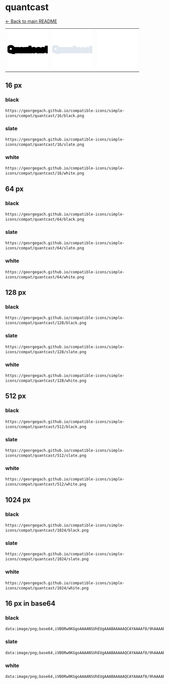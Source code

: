 # quantcast

[← Back to main README](../../README.md)

<table><tr>
  <td><img src="./128/black.png" width="128" alt="quantcast black icon" /></td>
  <td><img src="./128/slate.png" width="128" alt="quantcast slate icon" /></td>
  <td><img src="./128/white.png" width="128" alt="quantcast white icon" /></td>
</tr></table>

## 16 px

### black
```
https://georgegach.github.io/compatible-icons/simple-icons/compat/quantcast/16/black.png
```

### slate
```
https://georgegach.github.io/compatible-icons/simple-icons/compat/quantcast/16/slate.png
```

### white
```
https://georgegach.github.io/compatible-icons/simple-icons/compat/quantcast/16/white.png
```

## 64 px

### black
```
https://georgegach.github.io/compatible-icons/simple-icons/compat/quantcast/64/black.png
```

### slate
```
https://georgegach.github.io/compatible-icons/simple-icons/compat/quantcast/64/slate.png
```

### white
```
https://georgegach.github.io/compatible-icons/simple-icons/compat/quantcast/64/white.png
```

## 128 px

### black
```
https://georgegach.github.io/compatible-icons/simple-icons/compat/quantcast/128/black.png
```

### slate
```
https://georgegach.github.io/compatible-icons/simple-icons/compat/quantcast/128/slate.png
```

### white
```
https://georgegach.github.io/compatible-icons/simple-icons/compat/quantcast/128/white.png
```

## 512 px

### black
```
https://georgegach.github.io/compatible-icons/simple-icons/compat/quantcast/512/black.png
```

### slate
```
https://georgegach.github.io/compatible-icons/simple-icons/compat/quantcast/512/slate.png
```

### white
```
https://georgegach.github.io/compatible-icons/simple-icons/compat/quantcast/512/white.png
```

## 1024 px

### black
```
https://georgegach.github.io/compatible-icons/simple-icons/compat/quantcast/1024/black.png
```

### slate
```
https://georgegach.github.io/compatible-icons/simple-icons/compat/quantcast/1024/slate.png
```

### white
```
https://georgegach.github.io/compatible-icons/simple-icons/compat/quantcast/1024/white.png
```

## 16 px in base64

### black
```
data:image/png;base64,iVBORw0KGgoAAAANSUhEUgAAABAAAAAQCAYAAAAf8/9hAAAABmJLR0QA/wD/AP+gvaeTAAAAeUlEQVQ4je3OsQ2CcBDF4e8fjHSM4ARuwQTGhN5R3MIF3MMhbKzoHMBCAaPYXEGBDbGw4Jdc7nLvJe8x8x8ccMbmi16hHPkX2MMLR/QxLR6x33iiQYdL3Nfw9GlgWk6pn7DFDiucokUeWhNNEhaoscYNd2RTQmd+zQf9UhuNn4fY6AAAAABJRU5ErkJggg==
```

### slate
```
data:image/png;base64,iVBORw0KGgoAAAANSUhEUgAAABAAAAAQCAYAAAAf8/9hAAAABmJLR0QA/wD/AP+gvaeTAAAAqElEQVQ4je3PvW3CUADE8f+9GEgVKQvAAmzBBBRQpMsobJERMkaGoKNANkh+FP4IBQqJ/C59lMqioPCvvCtOB4M7kMf6rYif28OpWf7bl9X6GNvF33xXVU952WxUxLYD3oEXAKNvmYQIdhqFoM5WZxxk9kYzhVTj8Ax+VBHbZPMjMe7zIEuJlYJeTZoCHwFsaSIQ1hfSFZDtTLAHz23O4AvSQ5/Rwa39AvuuSe5rMy+mAAAAAElFTkSuQmCC
```

### white
```
data:image/png;base64,iVBORw0KGgoAAAANSUhEUgAAABAAAAAQCAYAAAAf8/9hAAAABmJLR0QA/wD/AP+gvaeTAAAAgklEQVQ4je3PsU2CARCG4YdAtGMEJmALJrDQnlHYwgXcgyFoqOgcwEJBAq/Nn9hoQygoeJr7cnfJ5bi7AdVrtame/pm/VIs/+tNqpTpVb/06VF9DPVfHal99V9shvw87jaozjni45IMJnrHEDGuER4ywx2HIE+wwxwc+Mb7k6N21/QAM/mNKi1xc0QAAAABJRU5ErkJggg==
```

